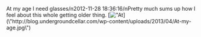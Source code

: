 At my age I need glasses/n2012-11-28 18:36:16/nPretty much sums up how I feel about this whole getting older thing. [![\"At](\"http://blog.undergroundcellar.com/wp-content/uploads/2013/04/At-my-age.jpg\")](\"http://blog.undergroundcellar.com/wp-content/uploads/2013/04/At-my-age.jpg\")